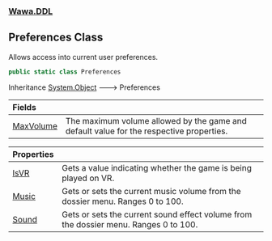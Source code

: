 ### [Wawa.DDL](Wawa.DDL.md 'Wawa.DDL')

## Preferences Class

Allows access into current user preferences.

```csharp
public static class Preferences
```

Inheritance [System.Object](https://docs.microsoft.com/en-us/dotnet/api/System.Object 'System.Object') &#129106; Preferences

| Fields | |
| :--- | :--- |
| [MaxVolume](Preferences.MaxVolume.md 'Wawa.DDL.Preferences.MaxVolume') | The maximum volume allowed by the game and default value for the respective properties. |

| Properties | |
| :--- | :--- |
| [IsVR](Preferences.IsVR.md 'Wawa.DDL.Preferences.IsVR') | Gets a value indicating whether the game is being played on VR. |
| [Music](Preferences.Music.md 'Wawa.DDL.Preferences.Music') | Gets or sets the current music volume from the dossier menu. Ranges 0 to 100. |
| [Sound](Preferences.Sound.md 'Wawa.DDL.Preferences.Sound') | Gets or sets the current sound effect volume from the dossier menu. Ranges 0 to 100. |
